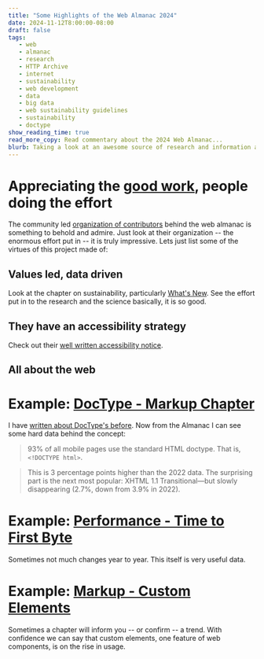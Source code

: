 ```yaml
---
title: "Some Highlights of the Web Almanac 2024"
date: 2024-11-12T8:00:00-08:00
draft: false
tags: 
   - web
   - almanac
   - research
   - HTTP Archive
   - internet
   - sustainability
   - web development
   - data
   - big data
   - web sustainability guidelines
   - sustainability
   - doctype
show_reading_time: true
read_more_copy: Read commentary about the 2024 Web Almanac...
blurb: Taking a look at an awesome source of research and information about the web!
---
```


# Appreciating the [good work](https://almanac.httparchive.org/en/2024/), people doing the effort

The community led [organization of contributors](https://almanac.httparchive.org/en/2024/contributors) behind the web almanac is something to behold and admire. Just look at their organization -- the enormous effort put in -- it is truly impressive. Lets just list some of the virtues of this project made of:

## Values led, data driven

Look at the chapter on sustainability, particularly [What's New](https://almanac.httparchive.org/en/2024/sustainability#whats-new-in-web-sustainability). See the effort put in to the research and the science basically, it is so good.

## They have an accessibility strategy

Check out their [well written accessibility notice](https://almanac.httparchive.org/en/accessibility-statement).

## All about the web

# Example: [DocType - Markup Chapter](https://almanac.httparchive.org/en/2024/markup#doctypes)

I have [written about DocType's before](/posts/doctype). Now from the Almanac I can see some hard data behind the concept:

> 93% of all mobile pages use the standard HTML doctype. That is, `<!DOCTYPE html>`.

> This is 3 percentage points higher than the 2022 data. The surprising part is the next most popular: XHTML 1.1 Transitional—but slowly disappearing (2.7%, down from 3.9% in 2022).

# Example: [Performance - Time to First Byte](https://almanac.httparchive.org/en/2024/performance#time-to-first-byte-ttfb)

Sometimes not much changes year to year. This itself is very useful data.

# Example: [Markup - Custom Elements](https://almanac.httparchive.org/en/2024/markup#custom-elements)

Sometimes a chapter will inform you -- or confirm -- a trend. With confidence we can say that custom elements, one feature of web components, is on the rise in usage.